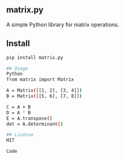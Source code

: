  ## matrix.py

A simple Python library for matrix operations.

## Install

```bash
pip install matrix.py

## Usage
Python
from matrix import Matrix

A = Matrix([[1, 2], [3, 4]])
B = Matrix([[5, 6], [7, 8]])

C = A + B     
D = A * B      
E = A.transpose()
det = A.determinant()

## License
MIT

Code


